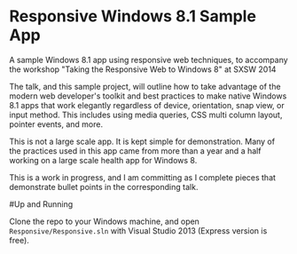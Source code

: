 Responsive Windows 8.1 Sample App
=========================

A sample Windows 8.1 app using responsive web techniques, to accompany the workshop "Taking the Responsive Web to Windows 8" at SXSW 2014

The talk, and this sample project, will outline how to take advantage of the modern web developer's toolkit and best practices to make native Windows 8.1 apps that work elegantly regardless of device, orientation, snap view, or input method. This includes using media queries, CSS multi column layout, pointer events, and more.

This is not a large scale app.  It is kept simple for demonstration.  Many of the practices used in this app came from more than a year and a half working on a large scale health app for Windows 8.

This is a work in progress, and I am committing as I complete pieces that demonstrate bullet points in the corresponding talk.

#Up and Running

Clone the repo to your Windows machine, and open `Responsive/Responsive.sln` with Visual Studio 2013 (Express version is free).